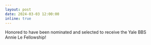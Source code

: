 ```yaml
---
layout: post
date: 2024-03-03 12:00:00
inline: true
---
```


Honored to have been nominated and selected to receive the Yale BBS Annie Le Fellowship! 
